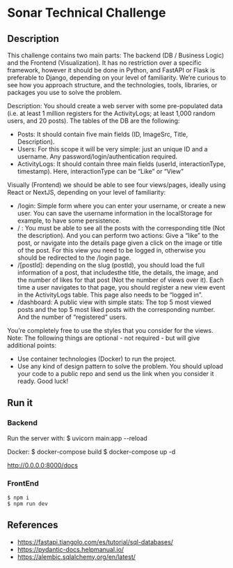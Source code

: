 # Sonar Technical Challenge

## Description

This challenge contains two main parts: The backend (DB / Business Logic) and
the Frontend (Visualization). It has no restriction over a specific framework,
however it should be done in Python, and FastAPI or Flask is preferable to Django,
depending on your level of familiarity. We’re curious to see how you approach
structure, and the technologies, tools, libraries, or packages you use to solve the
problem.

Description: You should create a web server with some pre-populated data (i.e.
at least 1 million registers for the ActivityLogs; at least 1,000 random users, and
20 posts). The tables of the DB are the following:

* Posts: It should contain five main fields (ID, ImageSrc, Title, Description).
* Users: For this scope it will be very simple: just an unique ID and a username.
    Any password/login/authentication required.
* ActivityLogs: It should contain three main fields (userId, interactionType, timestamp).
    Here, interactionType can be “Like” or “View”

Visually (Frontend) we should be able to see four views/pages, ideally using React
or NextJS, depending on your level of familiarity:
*  /login: Simple form where you can enter your username, or create a new user.
    You can save the username information in the localStorage for example,
    to have some persistence.
*  / : You must be able to see all the posts with the corresponding title (Not the description).
    And you can perform two actions: Give a “like” to the post, or navigate into the details
    page given a click on the image or title of the post. For this view you need to be logged in,
    otherwise you should be redirected to the /login page.
*  /[postId]: depending on the slug (postId), you should load the full
    information of a post, that includesthe title, the details, the image, and the
    number of likes for that post (Not the number of views over it). Each time
    a user navigates to that page, you should register a new view event in the
    ActivityLogs table. This page also needs to be “logged in”.
* /dashboard: A public view with simple stats: The top 5 most viewed posts
    and the top 5 most liked posts with the corresponding number. And the
    number of “registered” users.

You’re completely free to use the styles that you consider for the views.
Note: The following things are optional - not required - but will give additional
points:
* Use container technologies (Docker) to run the project.
* Use any kind of design pattern to solve the problem.
You should upload your code to a public repo and send us the link when you
consider it ready. Good luck!

## Run it

### Backend
Run the server with:
    $ uvicorn main:app --reload

Docker:
    $ docker-compose build
    $ docker-compose up -d

http://0.0.0.0:8000/docs

### FrontEnd
    $ npm i
    $ npm run dev
    
## References
* https://fastapi.tiangolo.com/es/tutorial/sql-databases/
* https://pydantic-docs.helpmanual.io/
* https://alembic.sqlalchemy.org/en/latest/
